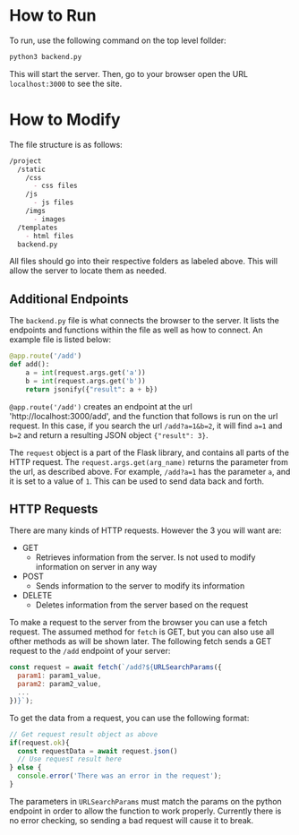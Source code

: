 # How to Run

To run, use the following command on the top level follder:

```bash
python3 backend.py
```

This will start the server. Then, go to your browser open the URL `localhost:3000` to see the site.

# How to Modify

The file structure is as follows:

```md
/project
  /static
    /css
      - css files
    /js
      - js files
    /imgs
      - images
  /templates
    - html files
  backend.py
```

All files should go into their respective folders as labeled above. This will allow the server to locate them as needed.

## Additional Endpoints

The `backend.py` file is what connects the browser to the server. It lists the endpoints and functions within the file as well as how to connect. An example file is listed below:

```python
@app.route('/add')
def add():
    a = int(request.args.get('a'))
    b = int(request.args.get('b'))
    return jsonify({"result": a + b})
```

`@app.route('/add')` creates an endpoint at the url 'http://localhost:3000/add', and the function that follows is run on the url request. In this case, if you search the url `/add?a=1&b=2`, it will find `a=1` and `b=2` and return a resulting JSON object `{"result": 3}`.

The `request` object is a part of the Flask library, and contains all parts of the HTTP request. The `request.args.get(arg_name)` returns the parameter from the url, as described above. For example, `/add?a=1` has the parameter `a`, and it is set to a value of `1`. This can be used to send data back and forth.

## HTTP Requests

There are many kinds of HTTP requests. However the 3 you will want are:

- GET
  -  Retrieves information from the server. Is not used to modify information on server in any way
- POST
  - Sends information to the server to modify its information
- DELETE
  - Deletes information from the server based on the request

To make a request to the server from the browser you can use a fetch request. The assumed method for `fetch` is GET, but you can also use all ofther methods as will be shown later. The following fetch sends a GET request to the `/add` endpoint of your server:

```js
const request = await fetch(`/add?${URLSearchParams({
  param1: param1_value,
  param2: param2_value,
  ...
})}`);
```

To get the data from a request, you can use the following format:

```js
// Get request result object as above
if(request.ok){
  const requestData = await request.json()
  // Use request result here
} else {
  console.error('There was an error in the request');
}
```

The parameters in `URLSearchParams` must match the params on the python endpoint in order to allow the function to work properly. Currently there is no error checking, so sending a bad request will cause it to break.